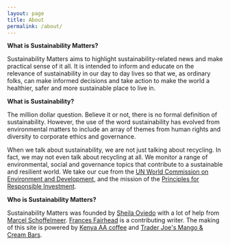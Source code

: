 ```yaml
---
layout: page
title: About
permalink: /about/
---
```

**What is Sustainability Matters?**

Sustainability Matters aims to highlight sustainability-related news and make practical sense of it all. It is intended to inform and educate on the relevance of sustainability in our day to day lives so that we, as ordinary folks, can make informed decisions and take action to make the world a healthier, safer and more sustainable place to live in.

**What is Sustainability?**

The million dollar question. Believe it or not, there is no formal definition of sustainability. However, the use of the word sustainability has evolved from environmental matters to include an array of themes from human rights and diversity to corporate ethics and governance.

When we talk about sustainability, we are not just talking about recycling. In fact, we may not even talk about recycling at all. We monitor a range of environmental, social and governance topics that contribute to a sustainable and resilient world. We take our cue from the [UN World Commission on Environment and Development](http://www.un-documents.net/our-common-future.pdf), and the mission of the [Principles for Responsible Investment](https://www.unpri.org/about).

**Who is Sustainability Matters?**

Sustainability Matters was founded by [Sheila Oviedo](https://www.linkedin.com/in/sheilaoviedo) with a lot of help from [Marcel Schoffelmeer](https://www.linkedin.com/in/marcel-schoffelmeer-3520a63/). [Frances Fairhead](https://www.linkedin.com/in/frances-fairhead-8387a740/) is a contributing writer. The making of this site is powered by [Kenya AA coffee](https://www.pinterest.com/pin/634022453762392056/) and [Trader Joe's Mango & Cream Bars](https://www.pinterest.com/pin/411938697146385225/).  
